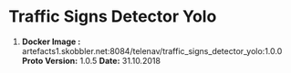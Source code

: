 # Traffic Signs Detector Yolo

1. **Docker Image :** artefacts1.skobbler.net:8084/telenav/traffic_signs_detector_yolo:1.0.0
   **Proto Version:** 1.0.5
   **Date:**          31.10.2018